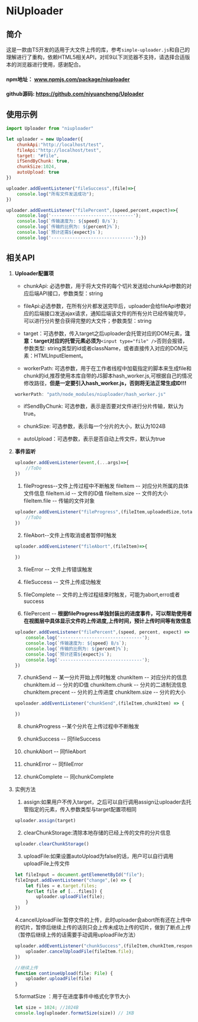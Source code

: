 # NiUploader
## 简介
这是一款由TS开发的适用于大文件上传的库，参考```simple-uploader.js```和自己的理解进行了重构，依赖HTML5相关API，对IE9以下浏览器不支持，请选择合适版本的浏览器进行使用，感谢配合。
#### npm地址： www.npmjs.com/package/niuploader
#### github源码: https://github.com/niyuancheng/Uploader

## 使用示例
``` js
import Uploader from "niuploader"

let uploader = new Uploader({
    chunkApi:"http://localhost/test",
    fileApi:"http://localhost/test",
    target: "#file",
    ifSendByChunk: true,
    chunkSize:1024,
    autoUpload: true
})

uploader.addEventListener("fileSuccess",(file)=>{
    console.log("所有文件发送成功");
})

uploader.addEventListener("filePercent",(speed,percent,expect)=>{
    console.log('-------------------------------');
    console.log(`传输速度为: ${speed} B/s`);
    console.log(`传输的比例为: ${percent}%`);
    console.log(`预计还需${expect}s`);
    console.log('-------------------------------');})
```

## 相关API
1. __Uploader配置项__
    - chunkApi: 必选参数，用于将大文件的每个切片发送给chunkApi参数的对应后端API接口，参数类型：string

    - fileApi:必选参数，在所有分片都发送完毕后，uploader会给fileApi参数对应的后端接口发送ajax请求，通知后端该文件的所有分片已经传输完毕，可以进行分片整合获得完整的大文件；参数类型：string

    - target：可选参数，传入target之后uploader会托管对应的DOM元素，__注意：target对应的托管元素必须为__```<input type="file" />```否则会报错，参数类型: string类型的id或者className，或者直接传入对应的DOM元素：HTMLInputElement。

    - workerPath: 可选参数，用于在工作者线程中加载指定的脚本来生成file和chunk的id,推荐使用本库自带的JS脚本hash_worker.js,可根据自己的情况修改路径，__但是一定要引入hash_worker.js，否则将无法正常生成ID!!!__

    ```js
    workerPath: "path/node_modules/niuploader/hash_worker.js"
    ```
    - ifSendByChunk: 可选参数，表示是否要对文件进行分片传输，默认为true。

    - chunkSize: 可选参数，表示每一个分片的大小，默认为1024B

    - autoUpload：可选参数，表示是否自动上传文件，默认为true

2. __事件监听__

    ```js
    uploader.addEvenListener(event,(...args)=>{
        //ToDo
    })
    ```

    1. fileProgress--文件上传过程中不断触发
        fileItem -- 对应分片所属的具体文件信息
        fileItem.id -- 文件的ID值
        fileItem.size -- 文件的大小
        fileItem.file -- 传输的文件对象
    ```js
    uploader.addEvenListener("fileProgress",(fileItem,uploadedSize,totalSize)=>{
        //ToDo
    })
    ```

    2.  fileAbort--文件上传取消或者暂停时触发
    ```js
    uploader.addEvenListener("fileAbort",(fileItem)=>{
       
    })
    ```

    3. fileError -- 文件上传错误触发

    4. fileSuccess -- 文件上传成功触发

    5. fileComplete -- 文件的上传过程结束时触发，可能为abort,erro或者success

    6. filePercent -- __根据fileProgress单独封装出的进度事件，可以帮助使用者在视图层中具体显示文件的上传进度,上传时间，预计上传时间等有效信息__
    ```js
    uploader.addEvenListener("filePercent",(speed, percent, expect) => {
        console.log('-------------------------------');
        console.log(`传输速度为: ${speed} B/s`);
        console.log(`传输的比例为: ${percent}%`);
        console.log(`预计还需${expect}s`);
        console.log('-------------------------------');
    })
    ```

    7.  chunkSend -- 某一分片开始上传时触发
        chunkItem -- 对应分片的信息
        chunkItem.id -- 分片的ID值
        chunkItem.chunk -- 分片的二进制流信息
        chunkItem.precent -- 分片的上传进度
        chunkItem.size -- 分片的大小
        
    ```js
    upoloader.addEventListener("chunkSend",(fileItem,chunkItem) => {

    })
    ```

    8. chunkProgress --某个分片在上传过程中不断触发

    9. chunkSuccess -- 同fileSuccess
    10. chunkAbort -- 同fileAbort
    11. chunkError -- 同fileError
    12. chunkComplete -- 同chunkComplete
3. 实例方法
    1. assign:如果用户不传入target，之后可以自行调用assign让uploader去托管指定的元素，传入参数类型与target配置项相同
    ```js
    uploader.assign(target)
    ```
    2. clearChunkStorage:清除本地存储的已经上传的文件的分片信息
    ```js
    uploader.clearChunkStorage()
    ```
    3. uploadFile:如果设置autoUpload为false的话，用户可以自行调用uploadFile上传文件
    ```js
    let fileInput = document.getElemenetById("file");
    fileInput.addEventListener("change",(e) => {
        let files = e.target.files;
        for(let file of [...files]) {
            uploader.uploadFile(file);
        }
    })
    ```

    4.cancelUploadFile:暂停文件的上传，此时uploader会abort所有还在上传中的切片，暂停后继续上传的话则只会上传未成功上传的切片，做到了断点上传（暂停后继续上传的话需要手动调用uploadFile方法）
    ```js
    uploader.addEventListener("chunkSuccess",(fileItem,chunkItem,response)=>{
        uploader.cancelUploadFile(fileItem.file);
    })

    //继续上传
    function continueUpload(file: File) {
        uploader.uploadFile(file)
    }
    ```
    
    5.formatSize ：用于在进度事件中格式化字节大小
    ```js
    let size = 1024; //1024B
    console.log(uploader.formatSize(size)) // 1KB
    ```
    